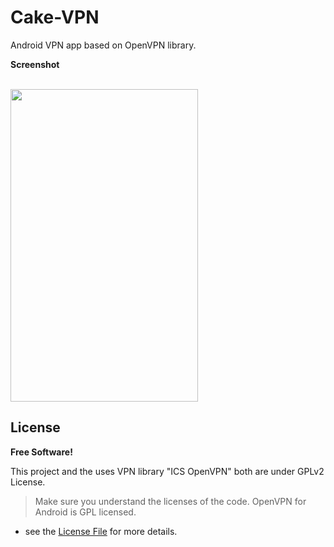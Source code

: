 # Cake-VPN
Android VPN app based on OpenVPN library.

**Screenshot**

</br>
<img height='500' width ='300' src="https://i.imgur.com/5GV1Y2L.gif" />
</br>


## License
**Free Software!**

This project and the uses VPN library "ICS OpenVPN" both are under GPLv2 License.

> Make sure you understand the licenses of the code. OpenVPN for Android is GPL licensed.

- see the [License File](LICENSE) for more details.
